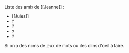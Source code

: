 Liste des amis de [[Jeanne]] : 
- [[Jules]] 
- ?
- ?
- ?
- ?

Si on a des noms de jeux de mots ou des clins d'oeil à faire.